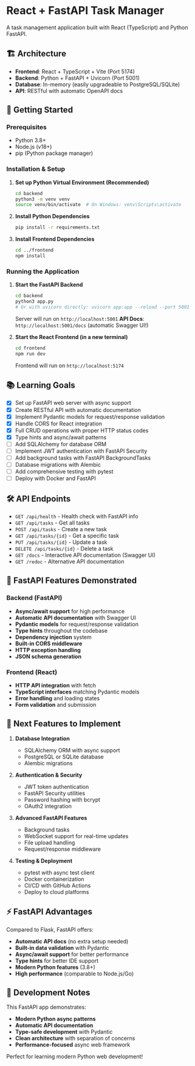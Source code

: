 # React + FastAPI Task Manager

A task management application built with React (TypeScript) and Python FastAPI.

## 🏗 Architecture

- **Frontend**: React + TypeScript + Vite (Port 5174)
- **Backend**: Python + FastAPI + Uvicorn (Port 5001)
- **Database**: In-memory (easily upgradeable to PostgreSQL/SQLite)
- **API**: RESTful with automatic OpenAPI docs

## 🚀 Getting Started

### Prerequisites
- Python 3.8+
- Node.js (v18+)
- pip (Python package manager)

### Installation & Setup

1. **Set up Python Virtual Environment (Recommended)**
   ```bash
   cd backend
   python3 -m venv venv
   source venv/bin/activate  # On Windows: venv\Scripts\activate
   ```

2. **Install Python Dependencies**
   ```bash
   pip install -r requirements.txt
   ```

3. **Install Frontend Dependencies**
   ```bash
   cd ../frontend
   npm install
   ```

### Running the Application

1. **Start the FastAPI Backend**
   ```bash
   cd backend
   python3 app.py
   # Or with uvicorn directly: uvicorn app:app --reload --port 5001
   ```
   Server will run on `http://localhost:5001`
   **API Docs**: `http://localhost:5001/docs` (automatic Swagger UI!)

2. **Start the React Frontend (in a new terminal)**
   ```bash
   cd frontend
   npm run dev
   ```
   Frontend will run on `http://localhost:5174`

## 📚 Learning Goals

- [x] Set up FastAPI web server with async support
- [x] Create RESTful API with automatic documentation
- [x] Implement Pydantic models for request/response validation
- [x] Handle CORS for React integration
- [x] Full CRUD operations with proper HTTP status codes
- [x] Type hints and async/await patterns
- [ ] Add SQLAlchemy for database ORM
- [ ] Implement JWT authentication with FastAPI Security
- [ ] Add background tasks with FastAPI BackgroundTasks
- [ ] Database migrations with Alembic
- [ ] Add comprehensive testing with pytest
- [ ] Deploy with Docker and FastAPI

## 🛠 API Endpoints

- `GET /api/health` - Health check with FastAPI info
- `GET /api/tasks` - Get all tasks
- `POST /api/tasks` - Create a new task
- `GET /api/tasks/{id}` - Get a specific task
- `PUT /api/tasks/{id}` - Update a task
- `DELETE /api/tasks/{id}` - Delete a task
- `GET /docs` - Interactive API documentation (Swagger UI)
- `GET /redoc` - Alternative API documentation

## 🎯 FastAPI Features Demonstrated

### Backend (FastAPI)
- **Async/await support** for high performance
- **Automatic API documentation** with Swagger UI
- **Pydantic models** for request/response validation
- **Type hints** throughout the codebase
- **Dependency injection** system
- **Built-in CORS middleware**
- **HTTP exception handling**
- **JSON schema generation**

### Frontend (React)
- **HTTP API integration** with fetch
- **TypeScript interfaces** matching Pydantic models
- **Error handling** and loading states
- **Form validation** and submission

## 🚀 Next Features to Implement

1. **Database Integration**
   - SQLAlchemy ORM with async support
   - PostgreSQL or SQLite database
   - Alembic migrations

2. **Authentication & Security**
   - JWT token authentication
   - FastAPI Security utilities
   - Password hashing with bcrypt
   - OAuth2 integration

3. **Advanced FastAPI Features**
   - Background tasks
   - WebSocket support for real-time updates
   - File upload handling
   - Request/response middleware

4. **Testing & Deployment**
   - pytest with async test client
   - Docker containerization
   - CI/CD with GitHub Actions
   - Deploy to cloud platforms

## ⚡ FastAPI Advantages

Compared to Flask, FastAPI offers:
- **Automatic API docs** (no extra setup needed)
- **Built-in data validation** with Pydantic
- **Async/await support** for better performance
- **Type hints** for better IDE support
- **Modern Python features** (3.8+)
- **High performance** (comparable to Node.js/Go)

## 📝 Development Notes

This FastAPI app demonstrates:
- **Modern Python async patterns**
- **Automatic API documentation**
- **Type-safe development** with Pydantic
- **Clean architecture** with separation of concerns
- **Performance-focused** async web framework

Perfect for learning modern Python web development!
